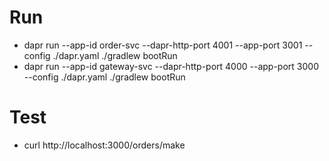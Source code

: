 # Run
* dapr run --app-id order-svc --dapr-http-port 4001 --app-port 3001 --config ./dapr.yaml ./gradlew bootRun
* dapr run --app-id gateway-svc --dapr-http-port 4000 --app-port 3000 --config ./dapr.yaml ./gradlew bootRun

# Test
* curl http://localhost:3000/orders/make